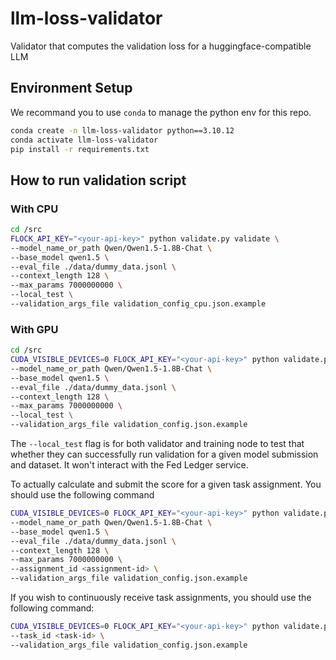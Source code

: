# llm-loss-validator
Validator that computes the validation loss for a huggingface-compatible LLM

## Environment Setup

We recommand you to use `conda` to manage the python env for this repo.

```bash
conda create -n llm-loss-validator python==3.10.12
conda activate llm-loss-validator
pip install -r requirements.txt
```

## How to run validation script

### With CPU

```bash
cd /src
FLOCK_API_KEY="<your-api-key>" python validate.py validate \
--model_name_or_path Qwen/Qwen1.5-1.8B-Chat \
--base_model qwen1.5 \
--eval_file ./data/dummy_data.jsonl \
--context_length 128 \
--max_params 7000000000 \
--local_test \
--validation_args_file validation_config_cpu.json.example
```

### With GPU

```bash
cd /src
CUDA_VISIBLE_DEVICES=0 FLOCK_API_KEY="<your-api-key>" python validate.py validate \
--model_name_or_path Qwen/Qwen1.5-1.8B-Chat \
--base_model qwen1.5 \
--eval_file ./data/dummy_data.jsonl \
--context_length 128 \
--max_params 7000000000 \
--local_test \
--validation_args_file validation_config.json.example
```

The `--local_test` flag is for both validator and training node to test that whether they can successfully run validation for a given model submission and dataset. It won't interact with the Fed Ledger service.

To actually calculate and submit the score for a given task assignment. You should use the following command

```bash
CUDA_VISIBLE_DEVICES=0 FLOCK_API_KEY="<your-api-key>" python validate.py validate \
--model_name_or_path Qwen/Qwen1.5-1.8B-Chat \
--base_model qwen1.5 \
--eval_file ./data/dummy_data.jsonl \
--context_length 128 \
--max_params 7000000000 \
--assignment_id <assignment-id> \
--validation_args_file validation_config.json.example
```

If you wish to continuously receive task assignments, you should use the following command:

```bash
CUDA_VISIBLE_DEVICES=0 FLOCK_API_KEY="<your-api-key>" python validate.py loop \
--task_id <task-id> \
--validation_args_file validation_config.json.example
```
